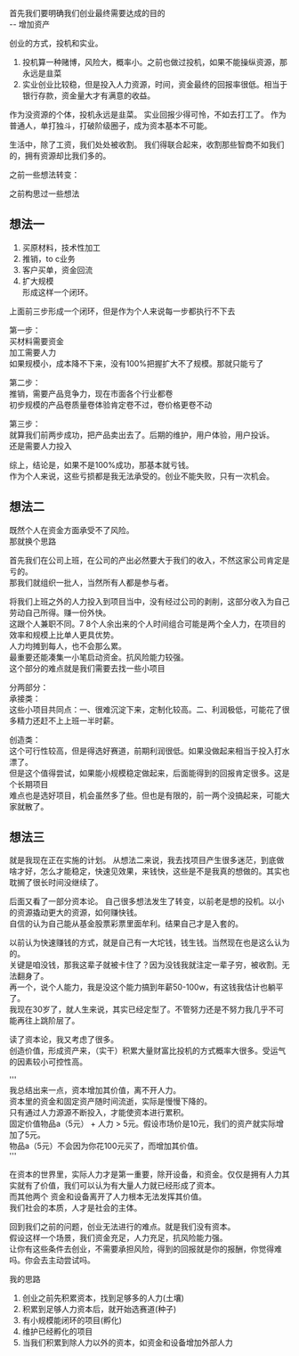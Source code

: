 首先我们要明确我们创业最终需要达成的目的  
-- 增加资产  

创业的方式，投机和实业。  
1. 投机算一种赌博，风险大，概率小。之前也做过投机，如果不能操纵资源，那永远是韭菜  
2. 实业创业比较稳，但是投入人力资源，时间，资金最终的回报率很低。相当于银行存款，资金量大才有满意的收益。  



作为没资源的个体，投机永远是韭菜。 实业回报少得可怜，不如去打工了。
作为普通人，单打独斗，打破阶级圈子，成为资本基本不可能。

生活中，除了工资，我们处处被收割。
我们得联合起来，收割那些智商不如我们的，拥有资源却比我们多的。

之前一些想法转变：


之前构思过一些想法  
## 想法一
1. 买原材料，技术性加工  
2. 推销，to c业务  
3. 客户买单，资金回流  
4. 扩大规模  
形成这样一个闭环。  

上面前三步形成一个闭环，但是作为个人来说每一步都执行不下去  

第一步：  
买材料需要资金  
加工需要人力  
如果规模小，成本降不下来，没有100%把握扩大不了规模。那就只能亏了  

第二步：  
推销，需要产品竞争力，现在市面各个行业都卷  
初步规模的产品卷质量卷体验肯定卷不过，卷价格更卷不动  

第三步：    
就算我们前两步成功，把产品卖出去了。后期的维护，用户体验，用户投诉。  
还是需要人力投入  

综上，结论是，如果不是100%成功，那基本就亏钱。  
作为个人来说，这些亏损都是我无法承受的。创业不能失败，只有一次机会。  

## 想法二
既然个人在资金方面承受不了风险。  
那就换个思路  

首先我们在公司上班，在公司的产出必然要大于我们的收入，不然这家公司肯定是亏的。  
那我们就组织一批人，当然所有人都是参与者。  

将我们上班之外的人力投入到项目当中，没有经过公司的剥削，这部分收入为自己劳动自己所得。赚一份外快。  
这跟个人兼职不同。7 8个人余出来的个人时间组合可能是两个全人力，在项目的效率和规模上比单人更具优势。  
人力均摊到每人，也不会那么累。  
最重要还能凑集一小笔启动资金。抗风险能力较强。  
这个部分的难点就是我们需要去找一些小项目  

分两部分：  
承接类：  
这些小项目共同点：一、很难沉淀下来，定制化较高。二、利润极低，可能花了很多精力还赶不上上班一半时薪。  

创造类：  
这个可行性较高，但是得选好赛道，前期利润很低。如果没做起来相当于投入打水漂了。  
但是这个值得尝试，如果能小规模稳定做起来，后面能得到的回报肯定很多。这是个长期项目  
难点也是选好项目，机会虽然多了些。但也是有限的，前一两个没搞起来，可能大家就散了。  

## 想法三
就是我现在正在实施的计划。
从想法二来说，我去找项目产生很多迷茫，到底做啥才好，怎么才能稳定，快速见效果，来钱快，这些是不是我真的想做的。其实也耽搁了很长时间没继续了。

后面又看了一部分资本论。
自己很多想法发生了转变，以前老是想的投机。以小的资源撬动更大的资源，如何赚快钱。  
自信的认为自己能从基金股票彩票里面牟利。结果自己才是入套的。  

以前认为快速赚钱的方式，就是自己有一大坨钱，钱生钱。当然现在也是这么认为的。  
关键是咱没钱，那我这辈子就被卡住了？因为没钱我就注定一辈子穷，被收割。无法翻身了。  
再一个，说个人能力，我是没这个能力搞到年薪50-100w，有这钱我估计也躺平了。  
我现在30岁了，就人生来说，其实已经定型了。不管努力还是不努力我几乎不可能再往上跳阶层了。  

读了资本论，我又考虑了很多。  
创造价值，形成资产来，（实干）积累大量财富比投机的方式概率大很多。受运气的因素较小可控性高。  

'''  
我总结出来一点，资本增加其价值，离不开人力。  
资本里的资金和固定资产随时间流逝，实际是慢慢下降的。  
只有通过人力源源不断投入，才能使资本进行累积。  
固定价值物品a（5元） + 人力 > 5元。假设市场价是10元，我们的资产就实际增加了5元。    
物品a（5元）不会因为你花100元买了，而增加其价值。  
'''  

在资本的世界里，实际人力才是第一重要，除开设备，和资金。仅仅是拥有人力其实就有了价值，我们可以认为有大量人力就已经形成了资本。  
而其他两个 资金和设备离开了人力根本无法发挥其价值。  
我们社会的本质，人才是社会的主体。  

回到我们之前的问题，创业无法进行的难点。就是我们没有资本。  
假设这样一个场景，我们资金充足，人力充足，抗风险能力强。  
让你有这些条件去创业，不需要承担风险，得到的回报就是你的报酬，你觉得难吗。你会去主动尝试吗。  

我的思路  
1. 创业之前先积累资本，找到足够多的人力(土壤)  
2. 积累到足够人力资本后，就开始选赛道(种子)  
3. 有小规模能闭环的项目(孵化)  
4. 维护已经孵化的项目  
5. 当我们积累到除人力以外的资本，如资金和设备增加外部人力  
